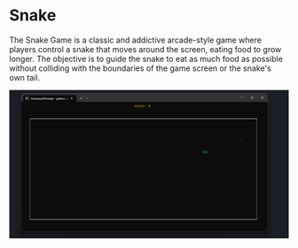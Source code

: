 # Snake

The Snake Game is a classic and addictive arcade-style game where players control a snake that moves around the screen, eating food to grow longer. The objective is to guide the snake to eat as much food as possible without colliding with the boundaries of the game screen or the snake's own tail.

![](img\snake_screenshot.png)
